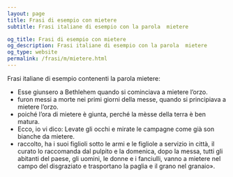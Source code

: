 ```yaml
---
layout: page
title: Frasi di esempio con mietere 
subtitle: Frasi italiane di esempio con la parola  mietere

og_title: Frasi di esempio con mietere 
og_description: Frasi italiane di esempio con la parola  mietere
og_type: website
permalink: /frasi/m/mietere.html
---
```


Frasi italiane di esempio contenenti la parola mietere:


- Esse giunsero a Bethlehem quando si cominciava a mietere l’orzo.
- furon messi a morte nei primi giorni della messe, quando si principiava a mietere l’orzo.
- poiché l’ora di mietere è giunta, perché la mèsse della terra è ben matura.
- Ecco, io vi dico: Levate gli occhi e mirate le campagne come già son bianche da mietere.
- raccolto, ha i suoi figlioli sotto le armi e le figliole a servizio in città, il curato lo raccomanda dal pulpito e la domenica, dopo la messa, tutti gli abitanti del paese, gli uomini, le donne e i fanciulli, vanno a mietere nel campo del disgraziato e trasportano la paglia e il grano nel granaio».
